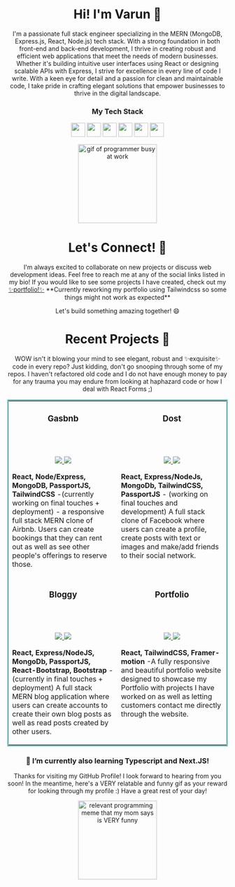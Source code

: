 # <h1 align="center">Hi! I'm Varun 👋</h1> 

<p align="center">
    I'm a passionate full stack engineer specializing in the MERN (MongoDB, Express.js, React, Node.js) tech stack. With a strong foundation in both front-end and back-end development, I thrive in creating robust and efficient web applications that meet the needs of modern businesses. Whether it's building intuitive user interfaces using React or designing scalable APIs with Express, I strive for excellence in every line of code I write. With a keen eye for detail and a passion for clean and maintainable code, I take pride in crafting elegant solutions that empower businesses to thrive in the digital landscape.
<p>

<h3 align="center">My Tech Stack</h3>
<p align='center'>
    <img height="32" width="32" src="https://cdn.simpleicons.org/react"/>
    <img height="32" width="32" src="https://cdn.simpleicons.org/express"/>
    <img height="32" width="32" src="https://cdn.simpleicons.org/mongodb"/>
    <img height="32" width="32" src="https://cdn.simpleicons.org/nodedotjs"/>
    <img height="32" width="32" src="https://cdn.simpleicons.org/tailwindcss"/>
    <img height="32" width="32" src="https://cdn.simpleicons.org/bootstrap"/>
</p>

<div align="center">
  <img src="https://tenor.com/view/xero-code-code-xer0-code_xer0-code-xero-gif-24040429.gif" alt="gif of programmer busy at work" width="180" height="180" />  
</div>

<h1 align="center">Let's Connect! &#129309;</h1>

<p align="center"> 
    I'm always excited to collaborate on new projects or discuss web development ideas. Feel free to reach me at any of the social links listed in my bio! If you would like to see some projects I have created, check out my <a href='https://dustydogcodex.github.io/personal-portfolio/'>✨portfolio!✨</a> **Currently reworking my portfolio using Tailwindcss so some things might not work as expected**
</p>

<p align="center">Let's build something amazing together! 😄 </p>

<h1 align="center">Recent Projects &#128221;</h1>

<p align="center"> 
   WOW isn't it blowing your mind to see elegant, robust and ✨exquisite✨ code in every repo? Just kidding, don't go snooping through some of my repos. I haven't refactored old code and I do not have enough money to pay for any trauma you may endure from looking at haphazard code or how I deal with React Forms ;)
</p>

<table bordercolor="#66b2b2" >
  
<tr>
    <td width="50%" valign="top">
        <h3 align="center">Gasbnb</h3>
        <br />
        <!-- <a href=""><img src=""/></a> --> 
        <br />
        <p align="center">
            <a href=" https://github.com/DustyDogCodex/bloggy" target="_blank">
                <img src="https://img.shields.io/static/v1?label=|&message=REPO&color=23555f&style=plastic&logo=github&logo-color=white"/>
            </a>  
            <a href="" target="_blank">
                <img src="https://img.shields.io/static/v1?label=|&message=WEBSITE&color=cdf998&style=plastic&logo=wordpress&logo-color=white"/>
            </a>
        </p>
        <p>
            <strong>React, Node/Express, MongoDB, PassportJS, TailwindCSS </strong> 
            -(currently working on final touches + deployment) - a responsive full stack MERN clone of Airbnb. Users can create bookings that they can rent out as well as see other people's offerings to reserve those.
        </p>
    </td>
    <td width="50%" valign="top">
        <h3 align="center">Dost</h3>
        <br />
        <!-- <a href=""><img src="" /></a> --> 
        <br />
        <p align="center">
            <a href="https://github.com/DustyDogCodex/Dost" target="_blank">
                <img src="https://img.shields.io/static/v1?label=|&message=REPO&color=23555f&style=plastic&logo=github&logo-color=white"/>
            </a>  
            <a href="https://ecomm-mussina123.vercel.app/" target="_blank">
                <img src="https://img.shields.io/static/v1?label=|&message=WEBSITE&color=cdf998&style=plastic&logo=wordpress&logo-color=white"/>
            </a>
        </p>
        <p>
            <strong>React, Express/NodeJs, MongoDb, TailwindCSS, PassportJS </strong> 
            - (working on final touches and development) A full stack clone of Facebook where users can create a profile, create posts with text or images and make/add friends to their social network.
    </td>
</tr>
  
<tr>
    <td width="50%" valign="top">
        <h3 align="center">Bloggy</h3>
        <br />
        <!-- <a href=""><img src=""/></a>  -->
        <br />
        <p align="center">
            <a href="https://github.com/DustyDogCodex/bloggy" target="_blank">
                <img src="https://img.shields.io/static/v1?label=|&message=REPO&color=23555f&style=plastic&logo=github&logo-color=white"/>
            </a>  
            <a href="" target="_blank">
                <img src="https://img.shields.io/static/v1?label=|&message=WEBSITE&color=cdf998&style=plastic&logo=wordpress&logo-color=white"/>
            </a>
        </p>
        <p>
            <strong>React, Express/NodeJS, MongoDb, PassportJS, React-Bootstrap, Bootstrap</strong> 
            - (currently in final touches + deployment) A full stack MERN blog application where users can create accounts to create their own blog posts as well as read posts created by other users.
        </p>
    </td>
    <td width="50%" valign="top">
        <h3 align="center">Portfolio</h3>
        <br />
        <!-- <a href=""><img src="" height="260px" /></a>  -->
        <br />
        <p align="center">
            <a href="https://github.com/DustyDogCodex/personal-portfolio" target="_blank">
                <img src="https://img.shields.io/static/v1?label=|&message=REPO&color=23555f&style=plastic&logo=github&logo-color=white"/>
            </a>  
            <a href="" target="_blank">
                <img src="https://img.shields.io/static/v1?label=|&message=WEBSITE&color=cdf998&style=plastic&logo=wordpress&logo-color=white"/>
            </a>
        </p>
        <p>
            <strong>React, TailwindCSS, Framer-motion</strong>
            -A fully responsive and beautiful portfolio website designed to showcase my Portfolio with projects I have worked on as well as letting customers contact me directly through the website. 
        </p>
    </td>
</tr>

</table>

<h3 align="center">🌱 I’m currently also learning Typescript and Next.JS!</h3>

<p align="center">Thanks for visiting my GitHub Profile! I look forward to hearing from you soon! In the meantime, here's a VERY relatable and funny gif as your reward for looking through my profile :) Have a great rest of your day!</p>

<div align="center">
  <img src="https://tenor.com/view/coding-programming-pink-panther-when-you-delete-a-block-of-code-that-you-though-was-useless-gif-17338075.gif" alt="relevant programming meme that my mom says is VERY funny" width="180" height="180" />  
</div>
